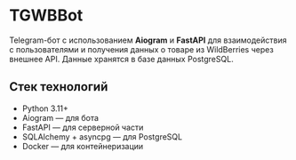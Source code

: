# TGWBBot

Telegram-бот с использованием **Aiogram** и **FastAPI** для взаимодействия с пользователями и получения данных о товаре из WildBerries через внешнее API. Данные хранятся в базе данных PostgreSQL.

## Стек технологий
- Python 3.11+
- Aiogram — для бота
- FastAPI — для серверной части
- SQLAlchemy + asyncpg — для PostgreSQL
- Docker — для контейнеризации
